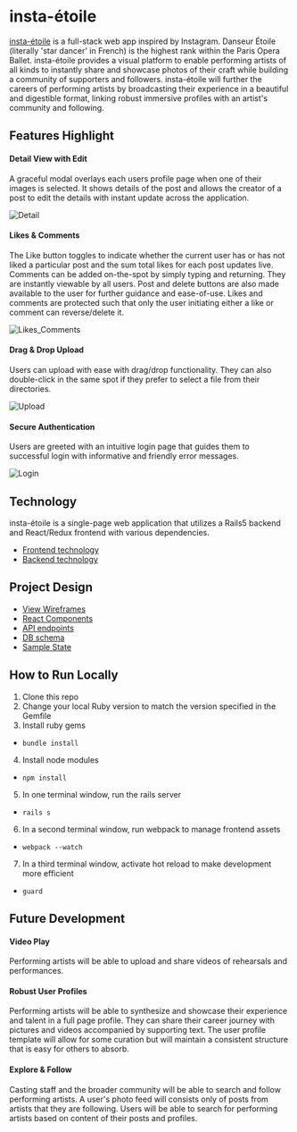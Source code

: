 # insta-étoile

[insta-étoile](www.insta-étoile.com) is a full-stack web app inspired by Instagram.  Danseur Étoile (literally 'star dancer' in French) is the highest rank within the Paris Opera Ballet. insta-étoile provides a visual platform to enable performing artists of all kinds to instantly share and showcase photos of their craft while building a community of supporters and followers. insta-étoile will further the careers of performing artists by broadcasting their experience in a beautiful and digestible format, linking robust immersive profiles with an artist's community and following.


## Features Highlight

#### Detail View with Edit
A graceful modal overlays each users profile page when one of their images is selected.  It shows details of the post and allows the creator of a post to edit the details with instant update across the application.

![Detail](https://res.cloudinary.com/dckkkjkuz/image/upload/v1501280102/view_edit_cxeurx.png)

#### Likes & Comments
The Like button toggles to indicate whether the current user has or has not liked a particular post and the sum total likes for each post updates live.  Comments can be added on-the-spot by simply typing and returning. They are instantly viewable by all users.  Post and delete buttons are also made available to the user for further guidance and ease-of-use.  Likes and comments are protected such that only the user initiating either a like or comment can reverse/delete it.

![Likes_Comments](https://res.cloudinary.com/dckkkjkuz/image/upload/v1501280092/likes_comments_jtghyt.png)

#### Drag & Drop Upload
Users can upload with ease with drag/drop functionality.  They can also double-click in the same spot if they prefer to select a file from their directories.

![Upload](https://res.cloudinary.com/dckkkjkuz/image/upload/v1501282875/drag_drop_ilad0m.png)

#### Secure Authentication
Users are greeted with an intuitive login page that guides them to successful login with informative and friendly error messages.

![Login](https://res.cloudinary.com/dckkkjkuz/image/upload/v1501280097/login_gt0iav.png)


## Technology

insta-étoile is a single-page web application that utilizes a Rails5 backend and React/Redux frontend with various dependencies.

- [Frontend technology][frontend]
- [Backend technology][backend]

[frontend]: docs/frontend.md
[backend]: docs/backend.md


## Project Design

- [View Wireframes][wireframes]
- [React Components][components]
- [API endpoints][api-endpoints]
- [DB schema][schema]
- [Sample State][sample-state]

[READMEdev]: docs/READMEdev.md
[wireframes]: docs/wireframes
[components]: docs/component-hierarchy.md
[sample-state]: docs/sample-state.md
[api-endpoints]: docs/api-endpoints.md
[schema]: docs/schema.md


## How to Run Locally
1. Clone this repo
2. Change your local Ruby version to match the version specified in the Gemfile
3. Install ruby gems
  - `bundle install`
4. Install node modules
  - `npm install`
5. In one terminal window, run the rails server
  - `rails s`
6. In a second terminal window, run webpack to manage frontend assets
  - `webpack --watch`
7. In a third terminal window, activate hot reload to make development more efficient
  - `guard`


## Future Development

#### Video Play
Performing artists will be able to upload and share videos of rehearsals and performances.

#### Robust User Profiles
Performing artists will be able to synthesize and showcase their experience and talent in a full page profile.  They can share their career journey with pictures and videos accompanied by supporting text. The user profile template will allow for some curation but will maintain a consistent structure that is easy for others to absorb.

#### Explore & Follow
Casting staff and the broader community will be able to search and follow performing artists.  A user's photo feed will consists only of posts from artists that they are following.  Users will be able to search for performing artists based on content of their posts and profiles.
